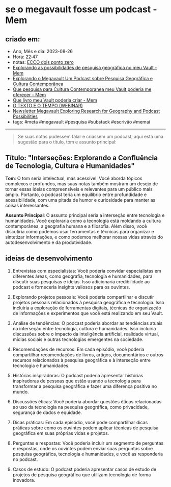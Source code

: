 # se o megavault fosse um podcast - Mem

## criado em: 
-  Ano, Mês e dia: 2023-08-26
- Hora: 22:47
- notas: [ECCO dois ponto zero](ECCO%20dois%20ponto%20zero.md)
- [Explorando as possibilidades de pesquisa geográfica no meu Vault - Mem](Explorando%20as%20possibilidades%20de%20pesquisa%20geográfica%20no%20meu%20Vault%20-%20Mem.md)
- [Explorando o Megavault Um Podcast sobre Pesquisa Geográfica e Cultura Contemporânea](.md)
- [Que pesquisa para Cultura Contemporanea meu Vault poderia me oferecer - Mem](Que%20pesquisa%20para%20Cultura%20Contemporanea%20meu%20Vault%20poderia%20me%20oferecer%20-%20Mem.md)
- [Que livro meu Vault poderia criar - Mem](Que%20livro%20meu%20Vault%20poderia%20criar%20-%20Mem.md)
- [O TEXTO E O TEMPO (WEBINAR)](O%20TEXTO%20E%20O%20TEMPO%20(WEBINAR))
- [Newsletter Megavault Exploring Research for Geography and Podcast Possibilities](Newsletter%20Megavault%20Exploring%20Research%20for%20Geography%20and%20Podcast%20Possibilities.md)
- tags: #meta #megavault #pesquisa #substack #escrivão #memai 
---

>Se suas notas pudessem falar e criassem um podcast, aqui está uma sugestão para o título, tom e assunto principal:

## **Título**: "Interseções: Explorando a Confluência de Tecnologia, Cultura e Humanidades"

**Tom**: O tom seria intelectual, mas acessível. Você aborda tópicos complexos e profundos, mas suas notas também mostram um desejo de tornar essas ideias compreensíveis e relevantes para um público mais amplo. Portanto, o podcast teria um equilíbrio entre profundidade e acessibilidade, com uma pitada de humor e curiosidade para manter as coisas interessantes.

**Assunto Principal**: O assunto principal seria a interseção entre tecnologia e humanidades. Você exploraria como a tecnologia está moldando a cultura contemporânea, a geografia humana e a filosofia. Além disso, você discutiria como podemos usar ferramentas e técnicas para organizar e sintetizar informações, e como podemos melhorar nossas vidas através do autodesenvolvimento e da produtividade.

## ideias de desenvolvimento

1. Entrevistas com especialistas: Você poderia convidar especialistas em diferentes áreas, como geografia, tecnologia e humanidades, para discutir suas pesquisas e ideias. Isso adicionaria credibilidade ao podcast e forneceria insights valiosos para os ouvintes.

2. Explorando projetos pessoais: Você poderia compartilhar e discutir projetos pessoais relacionados à pesquisa geográfica e tecnologia. Isso incluiria a exploração de ferramentas digitais, técnicas de organização de informações e experimentos que você está realizando em seu Vault.

3. Análise de tendências: O podcast poderia abordar as tendências atuais na interseção entre tecnologia, cultura e humanidades. Isso incluiria discussões sobre o impacto da inteligência artificial, realidade virtual, mídias sociais e outras tecnologias emergentes na sociedade.

4. Recomendações de recursos: Em cada episódio, você poderia compartilhar recomendações de livros, artigos, documentários e outros recursos relacionados à pesquisa geográfica e à interseção entre tecnologia e humanidades.

5. Histórias inspiradoras: O podcast poderia apresentar histórias inspiradoras de pessoas que estão usando a tecnologia para transformar a pesquisa geográfica e fazer uma diferença positiva no mundo.

6. Discussões éticas: Você poderia abordar questões éticas relacionadas ao uso da tecnologia na pesquisa geográfica, como privacidade, segurança de dados e equidade.

7. Dicas práticas: Em cada episódio, você pode compartilhar dicas práticas sobre como os ouvintes podem aplicar técnicas de pesquisa geográfica em suas próprias vidas e projetos.

8. Perguntas e respostas: Você poderia incluir um segmento de perguntas e respostas, onde os ouvintes podem enviar suas perguntas sobre pesquisa geográfica, tecnologia e humanidades, e você as responderia no podcast.

9. Casos de estudo: O podcast poderia apresentar casos de estudo de projetos de pesquisa geográfica que utilizam tecnologia de forma inovadora. 